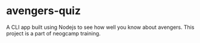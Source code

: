 # avengers-quiz
A CLI app built using Nodejs to see how well you know about avengers. This project is a part of neogcamp training.

